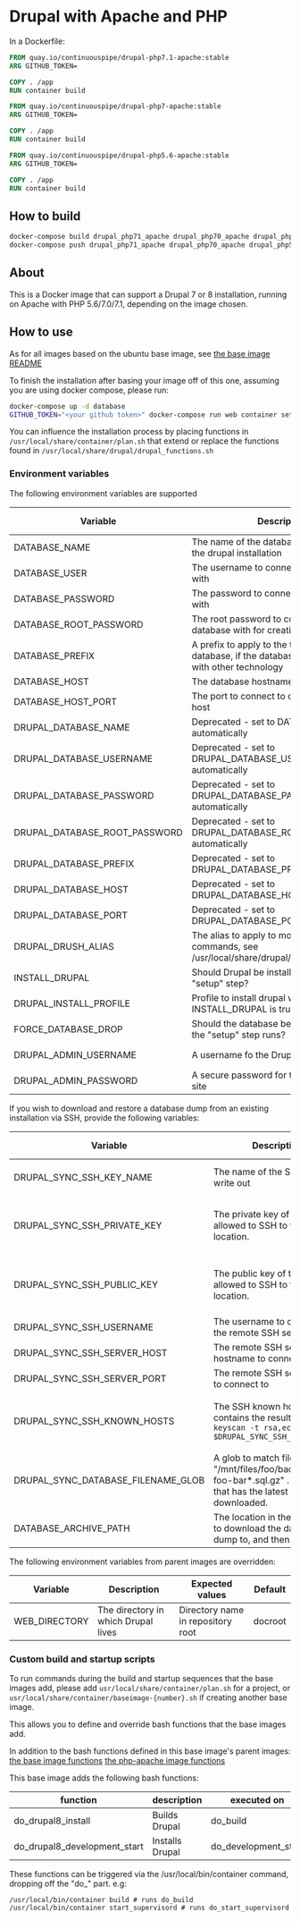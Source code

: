 # Drupal with Apache and PHP

In a Dockerfile:
```Dockerfile
FROM quay.io/continuouspipe/drupal-php7.1-apache:stable
ARG GITHUB_TOKEN=

COPY . /app
RUN container build
```

```Dockerfile
FROM quay.io/continuouspipe/drupal-php7-apache:stable
ARG GITHUB_TOKEN=

COPY . /app
RUN container build
```

```Dockerfile
FROM quay.io/continuouspipe/drupal-php5.6-apache:stable
ARG GITHUB_TOKEN=

COPY . /app
RUN container build
```

## How to build
```bash
docker-compose build drupal_php71_apache drupal_php70_apache drupal_php56_apache
docker-compose push drupal_php71_apache drupal_php70_apache drupal_php56_apache
```

## About

This is a Docker image that can support a Drupal 7 or 8 installation, running on Apache with PHP 5.6/7.0/7.1, depending 
on the image chosen.

## How to use

As for all images based on the ubuntu base image, see
[the base image README](../../ubuntu/16.04/README.md)

To finish the installation after basing your image off of this one, assuming you are using docker compose, please run:
```bash
docker-compose up -d database
GITHUB_TOKEN="<your github token>" docker-compose run web container setup
```

You can influence the installation process by placing functions in `/usr/local/share/container/plan.sh`
that extend or replace the functions found in `/usr/local/share/drupal/drupal_functions.sh`

### Environment variables

The following environment variables are supported

Variable | Description | Expected values | Default
---|---|---|---
DATABASE_NAME | The name of the database to connect to in the drupal installation | string | drupaldb
DATABASE_USER | The username to connect to the database with | string | drupal
DATABASE_PASSWORD | The password to connect to the database with | string | drupal
DATABASE_ROOT_PASSWORD | The root password to connect to the database with for creating the database | string | drupal
DATABASE_PREFIX | A prefix to apply to the tables in the database, if the database is being shared with other technology | string | empty
DATABASE_HOST | The database hostname to connect to | string | database
DATABASE_HOST_PORT | The port to connect to on the database host | 1-65535 | 3306
DRUPAL_DATABASE_NAME | Deprecated - set to DATABASE_NAME automatically | string | The value of DATABASE_NAME
DRUPAL_DATABASE_USERNAME | Deprecated - set to DRUPAL_DATABASE_USERNAME automatically | string | The value of DATABASE_USER
DRUPAL_DATABASE_PASSWORD | Deprecated - set to DRUPAL_DATABASE_PASSWORD automatically | string | The value of DATABASE_PASSWORD
DRUPAL_DATABASE_ROOT_PASSWORD | Deprecated - set to DRUPAL_DATABASE_ROOT_PASSWORD automatically | string | The value of DATABASE_ROOT_PASSWORD
DRUPAL_DATABASE_PREFIX | Deprecated - set to DRUPAL_DATABASE_PREFIX automatically | string | The value of DATABASE_PREFIX
DRUPAL_DATABASE_HOST | Deprecated - set to DRUPAL_DATABASE_HOST automatically | string | The value of DATABASE_HOST
DRUPAL_DATABASE_PORT | Deprecated - set to DRUPAL_DATABASE_PORT automatically | 1-65535 | The value of DATABASE_HOST_PORT
DRUPAL_DRUSH_ALIAS | The alias to apply to most drush commands, see /usr/local/share/drupal/drupal_functions.sh | string | empty
INSTALL_DRUPAL | Should Drupal be installed as part of the "setup" step? | true/false | true
DRUPAL_INSTALL_PROFILE | Profile to install drupal with, if INSTALL_DRUPAL is true | string | standard
FORCE_DATABASE_DROP | Should the database be wiped every time the "setup" step runs? | true/false | false
DRUPAL_ADMIN_USERNAME | A username fo the Drupal admin site | string | drupal-continuous-pipe-admin
DRUPAL_ADMIN_PASSWORD | A secure password for the Drupal admin site | string | backdrop

If you wish to download and restore a database dump from an existing installation via SSH, provide the following variables:

Variable | Description | Expected values | Default
---|---|---|---
DRUPAL_SYNC_SSH_KEY_NAME | The name of the SSH key to write out | a valid filename (string) | empty
DRUPAL_SYNC_SSH_PRIVATE_KEY | The private key of the user allowed to SSH to the remote location. | base64 encoded private key (string) | empty
DRUPAL_SYNC_SSH_PUBLIC_KEY | The public key of the user allowed to SSH to the remote location. | base64 encoded public key (string)  | empty
DRUPAL_SYNC_SSH_USERNAME | The username to connect to the remote SSH server as | string | empty
DRUPAL_SYNC_SSH_SERVER_HOST | The remote SSH server hostname to connect to | string | empty
DRUPAL_SYNC_SSH_SERVER_PORT | The remote SSH server port to connect to | 1-65535 | 22
DRUPAL_SYNC_SSH_KNOWN_HOSTS | The SSH known hosts file that contains the results of `ssh-keyscan -t rsa,ecdsa $DRUPAL_SYNC_SSH_SERVER_HOST` | base64 encoded known hosts file (string) | empty
DRUPAL_SYNC_DATABASE_FILENAME_GLOB | A glob to match files with, e.g. "/mnt/files/foo/backups/env-foo-bar*.sql.gz" . The file that has the latest date will be downloaded. | glob (string) | empty
DATABASE_ARCHIVE_PATH | The location in the container to download the database dump to, and then install from. | string | /tmp/database-backup.tar.gz


The following environment variables from parent images are overridden:

Variable | Description | Expected values | Default
---|---|---|---
WEB_DIRECTORY | The directory in which Drupal lives | Directory name in repository root | docroot

### Custom build and startup scripts

To run commands during the build and startup sequences that the base images add,
please add `usr/local/share/container/plan.sh` for a project, or
`usr/local/share/container/baseimage-{number}.sh` if creating another base image.

This allows you to define and override bash functions that the base images add.

In addition to the bash functions defined in this base image's parent images:
[the base image functions](../../ubuntu/16.04/README.md#custom-build-and-startup-scripts)
[the php-apache image functions](../../php-apache/README.md#custom-build-and-startup-scripts)

This base image adds the following bash functions:

function | description | executed on
--- | --- | --- |
do_drupal8_install | Builds Drupal | do_build 
do_drupal8_development_start | Installs Drupal | do_development_start  

These functions can be triggered via the /usr/local/bin/container command, dropping off the "do_" part. e.g:

````
/usr/local/bin/container build # runs do_build
/usr/local/bin/container start_supervisord # runs do_start_supervisord
````